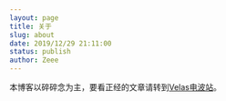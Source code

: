 ```yaml
---
layout: page
title: 关于
slug: about
date: 2019/12/29 21:11:00
status: publish
author: Zeee
---
```


本博客以碎碎念为主，要看正经的文章请转到[Velas电波站](https://www.velasx.com/)。